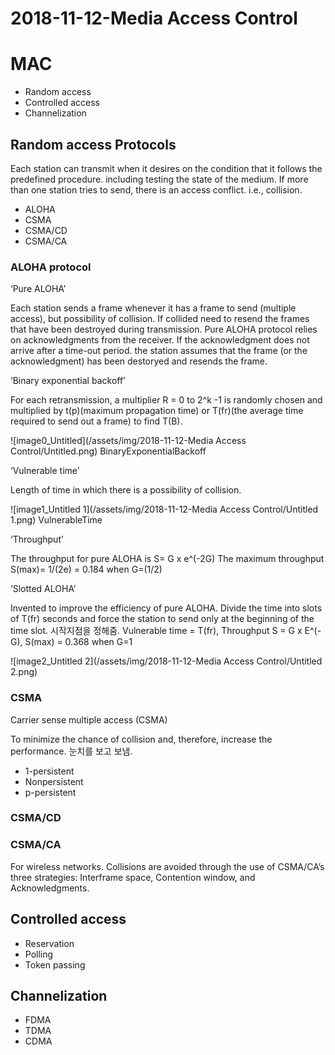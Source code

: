 # 2018-11-12-Media Access Control

# MAC

- Random access
- Controlled access
- Channelization

## Random access Protocols

Each station can transmit when it desires on the condition that it follows the predefined procedure. including testing the state of the medium. If more than one station tries to send, there is an access conflict. i.e., collision.

- ALOHA
- CSMA
- CSMA/CD
- CSMA/CA

### ALOHA protocol

‘Pure ALOHA’

Each station sends a frame whenever it has a frame to send (multiple access), but possibility of collision. If collided need to resend the frames that have been destroyed during transmission. Pure ALOHA protocol relies on acknowledgments from the receiver. If the acknowledgment does not arrive after a time-out period. the station assumes that the frame (or the acknowledgment) has been destoryed and resends the frame.

‘Binary exponential backoff’

For each retransmission, a multiplier R = 0 to 2^k -1 is randomly chosen and multiplied by t(p)(maximum propagation time) or T(fr)(the average time required to send out a frame) to find T(B).

![image0_Untitled](/assets/img/2018-11-12-Media Access Control/Untitled.png)
BinaryExponentialBackoff

‘Vulnerable time’

Length of time in which there is a possibility of collision.

![image1_Untitled 1](/assets/img/2018-11-12-Media Access Control/Untitled 1.png)
VulnerableTime

‘Throughput’

The throughput for pure ALOHA is S= G x e^(-2G) The maximum throughput S(max)= 1/(2e) = 0.184 when G=(1/2)

‘Slotted ALOHA’

Invented to improve the efficiency of pure ALOHA. Divide the time into slots of T(fr) seconds and force the station to send only at the beginning of the time slot. 시작지점을 정해줌. Vulnerable time = T(fr), Throughput S = G x E^(-G), S(max) = 0.368 when G=1

![image2_Untitled 2](/assets/img/2018-11-12-Media Access Control/Untitled 2.png)
### CSMA

Carrier sense multiple access (CSMA)

To minimize the chance of collision and, therefore, increase the performance. 눈치를 보고 보냄.

- 1-persistent
- Nonpersistent
- p-persistent

### CSMA/CD

### CSMA/CA

For wireless networks. Collisions are avoided through the use of CSMA/CA’s three strategies: Interframe space, Contention window, and Acknowledgments.

## Controlled access

- Reservation
- Polling
- Token passing

## Channelization

- FDMA
- TDMA
- CDMA